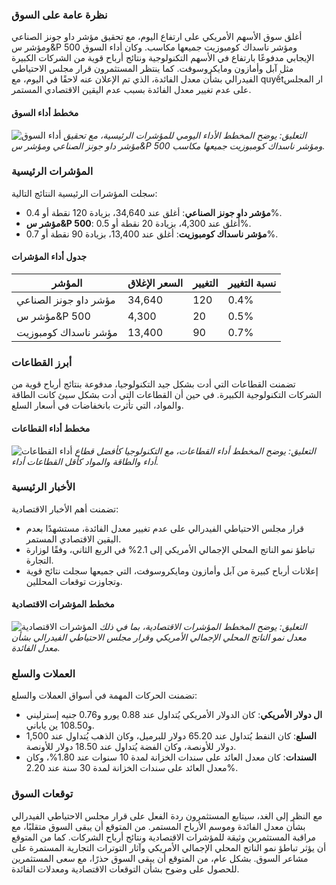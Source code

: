 ### **نظرة عامة على السوق**
أغلق سوق الأسهم الأمريكي على ارتفاع اليوم، مع تحقيق مؤشر داو جونز الصناعي ومؤشر س&P 500 ومؤشر ناسداك كومبوزيت جميعها مكاسب. وكان أداء السوق الإيجابي مدفوعًا بارتفاع في الأسهم التكنولوجية ونتائج أرباح قوية من الشركات الكبيرة مثل آبل وأمازون ومايكروسوفت. كما ينتظر المستثمرون قرار مجلس الاحتياطي الفيدرالي بشأن معدل الفائدة، الذي تم الإعلان عنه لاحقًا في اليوم، مع quyếtار المجلس على عدم تغيير معدل الفائدة بسبب عدم اليقين الاقتصادي المستمر.
#### مخطط أداء السوق
![أداء السوق](https://via.placeholder.com/800x400?text=Market+Performance+Chart)
*التعليق: يوضح المخطط الأداء اليومي للمؤشرات الرئيسية، مع تحقيق مؤشر داو جونز الصناعي ومؤشر س&P 500 ومؤشر ناسداك كومبوزيت جميعها مكاسب.*

### **المؤشرات الرئيسية**
سجلت المؤشرات الرئيسية النتائج التالية:
- **مؤشر داو جونز الصناعي**: أغلق عند 34,640، بزيادة 120 نقطة أو 0.4%.
- **مؤشر س&P 500**: أغلق عند 4,300، بزيادة 20 نقطة أو 0.5%.
- **مؤشر ناسداك كومبوزيت**: أغلق عند 13,400، بزيادة 90 نقطة أو 0.7%.
#### جدول أداء المؤشرات
| المؤشر | السعر الإغلاق | التغيير | نسبة التغيير |
| --- | --- | --- | --- |
| مؤشر داو جونز الصناعي | 34,640 | 120 | 0.4% |
| مؤشر س&P 500 | 4,300 | 20 | 0.5% |
| مؤشر ناسداك كومبوزيت | 13,400 | 90 | 0.7% |

### **أبرز القطاعات**
تضمنت القطاعات التي أدت بشكل جيد التكنولوجيا، مدفوعة بنتائج أرباح قوية من الشركات التكنولوجية الكبيرة. في حين أن القطاعات التي أدت بشكل سيئ كانت الطاقة والمواد، التي تأثرت بانخفاضات في أسعار السلع.
#### مخطط أداء القطاعات
![أداء القطاعات](https://via.placeholder.com/800x400?text=Sector+Performance+Chart)
*التعليق: يوضح المخطط أداء القطاعات، مع التكنولوجيا كأفضل قطاع أداء والطاقة والمواد كأقل القطاعات أداء.*

### **الأخبار الرئيسية**
تضمنت أهم الأخبار الاقتصادية:
- قرار مجلس الاحتياطي الفيدرالي على عدم تغيير معدل الفائدة، مستشهدًا بعدم اليقين الاقتصادي المستمر.
- تباطؤ نمو الناتج المحلي الإجمالي الأمريكي إلى 2.1% في الربع الثاني، وفقًا لوزارة التجارة.
- إعلانات أرباح كبيرة من آبل وأمازون ومايكروسوفت، التي جميعها سجلت نتائج قوية وتجاوزت توقعات المحللين.
#### مخطط المؤشرات الاقتصادية
![المؤشرات الاقتصادية](https://via.placeholder.com/800x400?text=Economic+Indicators+Chart)
*التعليق: يوضح المخطط المؤشرات الاقتصادية، بما في ذلك معدل نمو الناتج المحلي الإجمالي الأمريكي وقرار مجلس الاحتياطي الفيدرالي بشأن معدل الفائدة.*

### **العملات والسلع**
تضمنت الحركات المهمة في أسواق العملات والسلع:
- **ال دولار الأمريكي**: كان الدولار الأمريكي يُتداول عند 0.88 يورو و0.76 جنيه إسترليني و108.50 ين ياباني.
- **السلع**: كان النفط يُتداول عند 65.20 دولار للبرميل، وكان الذهب يُتداول عند 1,500 دولار للأونصة، وكان الفضة يُتداول عند 18.50 دولار للأونصة.
- **السندات**: كان معدل العائد على سندات الخزانة لمدة 10 سنوات عند 1.80%، وكان معدل العائد على سندات الخزانة لمدة 30 سنة عند 2.20%.

### **توقعات السوق**
مع النظر إلى الغد، سيتابع المستثمرون ردة الفعل على قرار مجلس الاحتياطي الفيدرالي بشأن معدل الفائدة وموسم الأرباح المستمر. من المتوقع أن يبقى السوق متقلبًا، مع مراقبة المستثمرين وثيقة للمؤشرات الاقتصادية ونتائج أرباح الشركات. كما من المتوقع أن يؤثر تباطؤ نمو الناتج المحلي الإجمالي الأمريكي وآثار التوترات التجارية المستمرة على مشاعر السوق. بشكل عام، من المتوقع أن يبقى السوق حذرًا، مع سعى المستثمرين للحصول على وضوح بشأن التوقعات الاقتصادية ومعدلات الفائدة.
